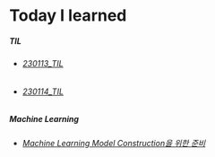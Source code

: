 # Today I learned

##### TIL
- ###### [230113_TIL](https://hj0216.tistory.com/2)
- ###### [230114_TIL](https://hj0216.tistory.com/4)

##### Machine Learning
- ###### [Machine Learning Model Construction을 위한 준비](https://hj0216.tistory.com/3)
